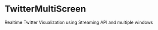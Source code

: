TwitterMultiScreen
==================

Realtime Twitter Visualization using Streaming API and multiple windows
